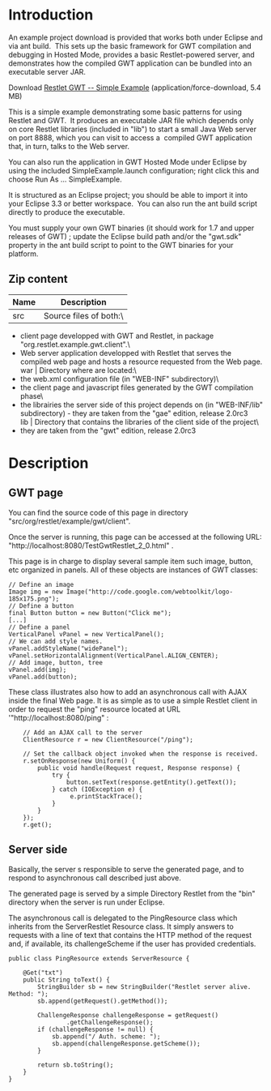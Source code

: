 # Introduction

An example project download is provided that works both under Eclipse
and via ant build.  This sets up the basic framework for GWT compilation
and debugging in Hosted Mode, provides a basic Restlet-powered server,
and demonstrates how the compiled GWT application can be bundled into an
executable server JAR.

Download [Restlet GWT -- Simple Example](/technical-resources/restlet-framework/archives/examples/gwt/testGWTRestlet.zip "testGwtRestlet-2.0") (application/force-download, 5.4 MB)

This is a simple example demonstrating some basic patterns for using
Restlet and GWT.  It produces an executable JAR file which depends only
on core Restlet libraries (included in "lib") to start a small Java Web
server on port 8888, which you can visit to access a  compiled GWT
application that, in turn, talks to the Web server.

You can also run the application in GWT Hosted Mode under Eclipse by
using the included SimpleExample.launch configuration; right click this
and choose Run As ... SimpleExample.

It is structured as an Eclipse project; you should be able to import it
into your Eclipse 3.3 or better workspace.  You can also run the ant
build script directly to produce the executable.

You must supply your own GWT binaries (it should work for 1.7 and upper
releases of GWT) ; update the Eclipse build path and/or the "gwt.sdk"
property in the ant build script to point to the GWT binaries for your
platform.

## Zip content

Name | Description
-----|------------
src |  Source files of both:\
-   client page developped with GWT and Restlet, in package "org.restlet.example.gwt.client".\
-   Web server application developped with Restlet that serves the compiled web page and hosts a resource requested from the Web page.
war | Directory where are located:\
-   the web.xml configuration file (in "WEB-INF" subdirectory)\
-   the client page and javascript files generated by the GWT compilation phase\
-   the librairies the server side of this project depends on (in "WEB-INF/lib" subdirectory) - they are taken from the "gae" edition, release 2.0rc3\
lib | Directory that contains the libraries of the client side of the project\
- they are taken from the "gwt" edition, release 2.0rc3

# Description

## GWT page

You can find the source code of this page in directory
"src/org/restlet/example/gwt/client".

Once the server is running, this page can be accessed at the following
URL: "http://localhost:8080/TestGwtRestlet\_2\_0.html" .

This page is in charge to display several sample item such image,
button, etc organized in panels. All of these objects are instances of
GWT classes:

    // Define an image
    Image img = new Image("http://code.google.com/webtoolkit/logo-185x175.png");
    // Define a button
    final Button button = new Button("Click me");
    [...]
    // Define a panel
    VerticalPanel vPanel = new VerticalPanel();
    // We can add style names.
    vPanel.addStyleName("widePanel");
    vPanel.setHorizontalAlignment(VerticalPanel.ALIGN_CENTER);
    // Add image, button, tree
    vPanel.add(img);
    vPanel.add(button);

These class illustrates also how to add an asynchronous call with AJAX
inside the final Web page. It is as simple as to use a simple Restlet
client in order to request the "ping" resource located at URL
'"http://localhost:8080/ping" :

        // Add an AJAX call to the server
        ClientResource r = new ClientResource("/ping");

        // Set the callback object invoked when the response is received.
        r.setOnResponse(new Uniform() {
            public void handle(Request request, Response response) {
                try {
                    button.setText(response.getEntity().getText());
                } catch (IOException e) {
                     e.printStackTrace();
                }
            }
        });
        r.get();

## Server side

Basically, the server s responsible to serve the generated page, and to
respond to asynchronous call described just above.

The generated page is served by a simple Directory Restlet from the
"bin" directory when the server is run under Eclipse.

The asynchronous call is delegated to the PingResource class which
inherits from the ServerRestlet Resource class. It simply answers to
requests with a line of text that contains the HTTP method of the
request and, if available, its challengeScheme if the user has provided
credentials.

    public class PingResource extends ServerResource {

        @Get("txt")
        public String toText() {
            StringBuilder sb = new StringBuilder("Restlet server alive. Method: ");
            sb.append(getRequest().getMethod());

            ChallengeResponse challengeResponse = getRequest()
                    .getChallengeResponse();
            if (challengeResponse != null) {
                sb.append("/ Auth. scheme: ");
                sb.append(challengeResponse.getScheme());
            }

            return sb.toString();
        }
    }
